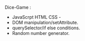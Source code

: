 Dice-Game :


- JavaScrpt HTML CSS -
- DOM manipulation/setAttribute.
- querySelector/if else conditions.
- Random number generator.



